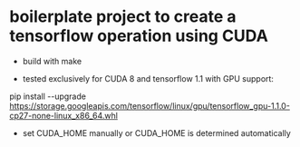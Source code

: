 # boilerplate project to create a tensorflow operation using CUDA

- build with make

- tested exclusively for CUDA 8 and tensorflow 1.1 with GPU support:

pip install --upgrade https://storage.googleapis.com/tensorflow/linux/gpu/tensorflow_gpu-1.1.0-cp27-none-linux_x86_64.whl

- set CUDA_HOME manually or CUDA_HOME is determined automatically
